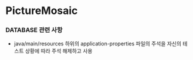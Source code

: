 PictureMosaic
=============

### DATABASE 관련 사항

* java/main/resources 하위의 application-properties 파일의 주석을 자신의 테스트 상황에 따라 주석 해제하고 사용
